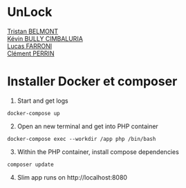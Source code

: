 # UnLock
[Tristan BELMONT](https://github.com/MaegIins)  
[Kévin BULLY CIMBALURIA](https://github.com/TheRealEureka)  
[Lucas FARRONI](https://github.com/lucasfarroni)  
[Clément PERRIN](https://github.com/Alfiov)  

# Installer Docker et composer

1. Start and get logs

```
docker-compose up
```

2. Open an new terminal and get into PHP container

```
docker-compose exec --workdir /app php /bin/bash
```

3. Within the PHP container, install compose dependencies

```
composer update
```

4. Slim app runs on http://localhost:8080
